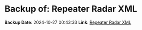 # Backup of: Repeater Radar XML

**Backup Date**: 2024-10-27 00:43:33
**Link**: [Repeater Radar XML](https://przemienniki.net/export/radar.xml)
